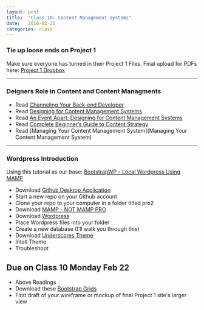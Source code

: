 ```yaml
---
layout: post
title:  "Class 10: Content Management Systems"
date:   2016-02-22
categories: class
---
```


### Tie up loose ends on Project 1
Make sure everyone has turned in their Project 1 Files.
Final upload for PDFs here:
[Project 1 Dropbox](https://www.dropbox.com/request/SuwGmqDOHLEzMxOi1nrk)

---

### Deigners Role in Content and Content Managments
* Read [Channeling Your Back-end Developer](http://cognition.happycog.com/article/channeling-your-back-end-developer)  
* Read [Designing for Content Management Systems](https://www.smashingmagazine.com/2010/11/designing-for-content-management-systems/)  
* Read [An Event Apart: Designing for Content Management Systems](http://www.lukew.com/ff/entry.asp?1659)  
* Read [Complete Beginner’s Guide to Content Strategy](http://www.uxbooth.com/articles/complete-beginners-guide-to-content-strategy/)  
* Read [Managing Your Content Management System](Managing Your Content Management System)  

---

### Wordpress Introduction
Using this tutorial as our base: [BootstrapWP - Local Wordpress Using MAMP](https://bootstrapwp.com/setup-local-development-environment-wordpress/)  
* Download [Github Desktop Application](https://desktop.github.com/)  
* Start a new repo on your Github account  
* Clone your repo to your computer in a folder titled pro2  
* Download [MAMP - NOT MAMP PRO](https://www.mamp.info/en/downloads/)  
* Download [Wordpress](https://wordpress.org/download/)  
* Place Wordpress files into your folder  
* Create a new database (I'll walk you through this)  
* Download [Underscores Theme](http://underscores.me/)  
* Intall Theme  
* Troubleshoot  



Due on Class 10 Monday Feb 22
------
* Above Readings
* Download these [Bootstrap Grids](http://www.minimit.com/articles/tips-resources/bootstrap-3-responsive-grid-psd-templates)
* First draft of your wireframe or mockup of final Project 1 site's larger view
